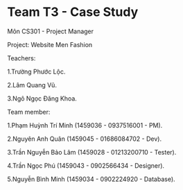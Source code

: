 ﻿# Team T3 - Case Study

Môn CS301 - Project Manager

Project: Website Men Fashion

Teachers:

1.Trường Phước Lộc.

2.Lâm Quang Vũ.

3.Ngô Ngọc Đăng Khoa.


Team member:

1.Phạm Huỳnh Trí Minh (1459036 - 0937516001 - PM).

2.Nguyên Anh Quân (1459045 - 01686084702 - Dev).

3.Trần Nguyễn Bảo Lâm (1459028 - 01213200710 - Tester).

4.Trần Ngọc Phú (1459043 - 0902566434 - Designer).

5.Nguyễn Bình Minh (1459034 - 0902224920 - Database).
